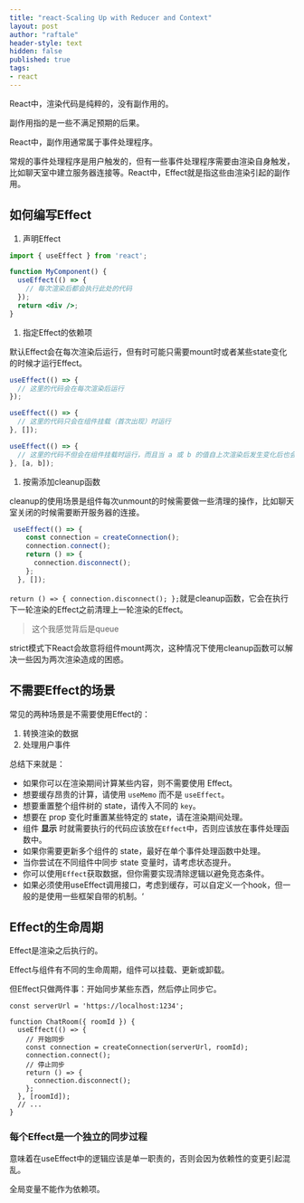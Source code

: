 ```yaml
---
title: "react-Scaling Up with Reducer and Context"
layout: post
author: "raftale"
header-style: text
hidden: false
published: true
tags:
- react
---
```


React中，渲染代码是纯粹的，没有副作用的。

副作用指的是一些不满足预期的后果。

React中，副作用通常属于事件处理程序。

常规的事件处理程序是用户触发的，但有一些事件处理程序需要由渲染自身触发，比如聊天室中建立服务器连接等。React中，Effect就是指这些由渲染引起的副作用。

## 如何编写Effect

1. 声明Effect

```jsx
import { useEffect } from 'react';

function MyComponent() {
  useEffect(() => {
    // 每次渲染后都会执行此处的代码
  });
  return <div />;
}
```

1. 指定Effect的依赖项

默认Effect会在每次渲染后运行，但有时可能只需要mount时或者某些state变化的时候才运行Effect。

```javascript
useEffect(() => {
  // 这里的代码会在每次渲染后运行
});

useEffect(() => {
  // 这里的代码只会在组件挂载（首次出现）时运行
}, []);

useEffect(() => {
  // 这里的代码不但会在组件挂载时运行，而且当 a 或 b 的值自上次渲染后发生变化后也会运行
}, [a, b]);
```

1. 按需添加cleanup函数

cleanup的使用场景是组件每次unmount的时候需要做一些清理的操作，比如聊天室关闭的时候需要断开服务器的连接。

```jsx
 useEffect(() => {
    const connection = createConnection();
    connection.connect();
    return () => {
      connection.disconnect();
    };
  }, []);
```

`return () => { connection.disconnect(); };`就是cleanup函数，它会在执行下一轮渲染的Effect之前清理上一轮渲染的Effect。
> 这个我感觉背后是queue

strict模式下React会故意将组件mount两次，这种情况下使用cleanup函数可以解决一些因为两次渲染造成的困惑。


## 不需要Effect的场景

常见的两种场景是不需要使用Effect的：

1. 转换渲染的数据
2. 处理用户事件

总结下来就是：
- 如果你可以在渲染期间计算某些内容，则不需要使用 Effect。
- 想要缓存昂贵的计算，请使用 `useMemo` 而不是 `useEffect`。
- 想要重置整个组件树的 state，请传入不同的 `key`。
- 想要在 prop 变化时重置某些特定的 state，请在渲染期间处理。
- 组件 **显示** 时就需要执行的代码应该放在`Effect`中，否则应该放在事件处理函数中。
- 如果你需要更新多个组件的 state，最好在单个事件处理函数中处理。
- 当你尝试在不同组件中同步 state 变量时，请考虑状态提升。
- 你可以使用`Effect`获取数据，但你需要实现清除逻辑以避免竞态条件。
- 如果必须使用useEffect调用接口，考虑到缓存，可以自定义一个hook，但一般的是使用一些框架自带的机制。‘

## Effect的生命周期
Effect是渲染之后执行的。

Effect与组件有不同的生命周期，组件可以挂载、更新或卸载。

但Effect只做两件事：开始同步某些东西，然后停止同步它。

```tsx
const serverUrl = 'https://localhost:1234';

function ChatRoom({ roomId }) {
  useEffect(() => {
    // 开始同步
    const connection = createConnection(serverUrl, roomId);
    connection.connect();
    // 停止同步
    return () => {
      connection.disconnect();
    };
  }, [roomId]);
  // ...
}
```

### 每个Effect是一个独立的同步过程

意味着在useEffect中的逻辑应该是单一职责的，否则会因为依赖性的变更引起混乱。

全局变量不能作为依赖项。
